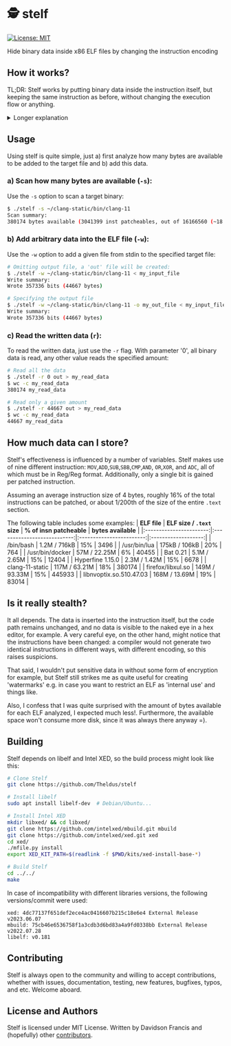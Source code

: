 # 🕵️ stelf
[![License: MIT](https://img.shields.io/badge/License-MIT-blueviolet.svg)](https://opensource.org/licenses/MIT)

Hide binary data inside x86 ELF files by changing the instruction encoding

## How it works?
TL;DR: Stelf works by putting binary data inside the instruction itself, but
keeping the same instruction as before, without changing the execution flow
or anything.

<details><summary>Longer explanation</summary>

Stelf works by (ab)using of the ModR/M byte and the 'direction-bit' `d`: in
instructions that involve memory operands or registers, the 'ModR/M' byte
follows the instruction's opcode.

This byte plays a crucial role in indicating the addressing mode of the
instruction and specifying the appropriate source or destination registers to
be used.

Take the `ADD EAX, EBX (01 d8)` instruction for example:
```text
  opcode                       ModR/M byte
 000000001                  [11] [011] [000]
        ||                    |    |     |
        | > sign bit          |    |      > RM 
        |                     |     > REG
         > direction bit       > MOD
         
direction bit = 0
sign bit = 1
MOD =  11, REG = 011, RM  = 000
```
The `s` bit is used to indicate 32-bit operands, whereas the `d` bit determines
the destination or source register within the ModR/M byte.

Regarding the ModR/M byte, the first two bits (bits 7 and 6) represent the `MOD`
field, which indicates the addressing mode of the instruction. Furthermore, bits
5-3 correspond to the `REG` field, which identifies the destination or source
register. Finally, bits 2-0 represent the `RM` field, which specifies the
addressing mode or a register.

Stelf only cares when MOD is equal to '11': register-addressing mode. In this
mode, the registers used in the instruction are specified by the `REG` and `RM`
fields. The table below depicts all of the possible values:
| REG Value | Reg if data size is 8 bits | Reg if data size is 16 bits | Reg if data size is 32 bits |
|:---------:|:--------------------------:|:---------------------------:|:---------------------------:|
|    000    |             al             |              ax             |             eax             |
|    001    |             cl             |              cx             |             ecx             |
|    010    |             dl             |              dx             |             edx             |
|    011    |             bl             |              bx             |             ebx             |
|    100    |             ah             |              sp             |             esp             |
|    101    |             ch             |              bp             |             ebp             |
|    110    |             dh             |              si             |             esi             |
|    111    |             bh             |              di             |             edi             |

A careful reader might ask, "Okay, `REG` and `RM` define the registers, but what
about the direction bit?" Indeed, this bit determines whether `REG` will be the
source or destination register, and here comes a crucial point: note that, 
depending on the opcode's bitD, it is possible to reverse the order of the
registers in the ModR/M byte while keeping the same instruction.

Let's take a look:
```text
 opcode        ModR/M
0000 0001   [11] [011] [000] = add eax, ebx (01 d8), REG is source
0000 0011   [11] [000] [011] = add eax, ebx (03 c3), REG is destination
```
Note that by inverting the direction bit, and also the order of the registers,
the instruction is maintained, although its encoding changes. This is exactly
how Stelf works: for each eligible instruction, the `d` bit is used to store the
useful data and the registers in ModR/M are inverted (or not) to maintain
the semantics of the instruction. So for each eligible instruction, a single bit
is stored.

_\~ For 64-bit registers (like RAX-RDX, R8-R15...) Stelf also takes into account the `REX`
prefix, but for simplicity the explanation will be omitted here \~._
</details>
  
## Usage
Using stelf is quite simple, just a) first analyze how many bytes are available to be
added to the target file and b) add this data.

### a) Scan how many bytes are available (`-s`):
Use the `-s` option to scan a target binary:
```bash
$ ./stelf -s ~/clang-static/bin/clang-11
Scan summary:
380174 bytes available (3041399 inst patcheables, out of 16166560 (~18 %))
```

### b) Add arbitrary data into the ELF file (`-w`):
Use the `-w` option to add a given file from stdin to the specified target file:
```bash
# Omitting output file, a 'out' file will be created:
$ ./stelf -w ~/clang-static/bin/clang-11 < my_input_file
Write summary:
Wrote 357336 bits (44667 bytes)

# Specifying the output file
$ ./stelf -w ~/clang-static/bin/clang-11 -o my_out_file < my_input_file
Write summary:
Wrote 357336 bits (44667 bytes)
```

### c) Read the written data (`r`):
To read the written data, just use the `-r` flag. With parameter '0', all binary
data is read, any other value reads the specified amount:
```bash
# Read all the data
$ ./stelf -r 0 out > my_read_data
$ wc -c my_read_data
380174 my_read_data

# Read only a given amount
$ ./stelf -r 44667 out > my_read_data
$ wc -c my_read_data
44667 my_read_data
```

## How much data can I store?
Stelf's effectiveness is influenced by a number of variables. Stelf makes use of nine
different instruction: `MOV`,`ADD`,`SUB`,`SBB`,`CMP`,`AND`, `OR`,`XOR`, and `ADC`, all
of which must be in Reg/Reg format. Additionally, only a single bit is gained per
patched instruction.

Assuming an average instruction size of 4 bytes, roughly 16% of the total instructions
can be patched, or about 1/200th of the size of the entire `.text` section.

The following table includes some examples:
|       **ELF file**      | **ELF size / `.text` size** | **% of insn patcheable** | **bytes available** |
|:-----------------------:|:---------------------------:|:------------------------:|:-------------------:|
|        /bin/bash        |        1.2M / 716kB         |            15%           |         3496        |
|       /usr/bin/lua      |       175kB / 106kB         |            20%           |         764         |
|     /usr/bin/docker     |        57M / 22.25M         |            6%            |        40455        |
|         Bat 0.21        |       5.1M / 2.65M          |            15%           |        12404        |
|     Hyperfine 1.15.0    |        2.3M / 1.42M         |            15%           |         6678        |
|     clang-11-static     |       117M / 63.21M         |            18%           |        380174       |
|    firefox/libxul.so    |       149M / 93.33M         |            15%           |        445933       |
| libnvoptix.so.510.47.03 |       168M / 13.69M         |            19%           |        83014        |

## Is it really stealth?
It all depends. The data is inserted into the instruction itself, but the code
path remains unchanged, and no data is visible to the naked eye in a hex editor,
for example. A very careful eye, on the other hand, might notice that the
instructions have been changed: a compiler would not generate two identical
instructions in different ways, with different encoding, so this raises
suspicions.

That said, I wouldn't put sensitive data in without some form of encryption for
example, but Stelf still strikes me as quite useful for creating 'watermarks'
e.g. in case you want to restrict an ELF as 'internal use' and things like.

Also, I confess that I was quite surprised with the amount of bytes available
for each ELF analyzed, I expected much less!. Furthermore, the available space
won't consume more disk, since it was always there anyway =).

## Building
Stelf depends on libelf and Intel XED, so the build process might look like this:
```bash
# Clone Stelf
git clone https://github.com/Theldus/stelf

# Install libelf
sudo apt install libelf-dev  # Debian/Ubuntu...

# Install Intel XED
mkdir libxed/ && cd libxed/
git clone https://github.com/intelxed/mbuild.git mbuild
git clone https://github.com/intelxed/xed.git xed
cd xed/
./mfile.py install
export XED_KIT_PATH=$(readlink -f $PWD/kits/xed-install-base-*)

# Build Stelf
cd ../../
make
```
In case of incompatibility with different libraries versions, the following
versions/commit were used:
```text
xed: 4dc77137f651def2ece4ac0416607b215c18e6e4 External Release v2023.06.07
mbuild: 75cb46e6536758f1a3cdb3d6bd83a4a9fd0338bb External Release v2022.07.28
libelf: v0.181
```



## Contributing
Stelf is always open to the community and willing to accept contributions,
whether with issues, documentation, testing, new features, bugfixes, typos, and
etc. Welcome aboard.

## License and Authors
Stelf is licensed under MIT License. Written by Davidson Francis and
(hopefully) other
[contributors](https://github.com/Theldus/stelf/graphs/contributors).
